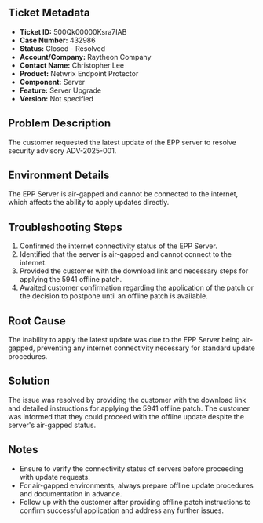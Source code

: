 ## Ticket Metadata
- **Ticket ID:** 500Qk00000Ksra7IAB
- **Case Number:** 432986
- **Status:** Closed - Resolved
- **Account/Company:** Raytheon Company
- **Contact Name:** Christopher Lee
- **Product:** Netwrix Endpoint Protector
- **Component:** Server
- **Feature:** Server Upgrade
- **Version:** Not specified

## Problem Description
The customer requested the latest update of the EPP server to resolve security advisory ADV-2025-001.

## Environment Details
The EPP Server is air-gapped and cannot be connected to the internet, which affects the ability to apply updates directly.

## Troubleshooting Steps
1. Confirmed the internet connectivity status of the EPP Server.
2. Identified that the server is air-gapped and cannot connect to the internet.
3. Provided the customer with the download link and necessary steps for applying the 5941 offline patch.
4. Awaited customer confirmation regarding the application of the patch or the decision to postpone until an offline patch is available.

## Root Cause
The inability to apply the latest update was due to the EPP Server being air-gapped, preventing any internet connectivity necessary for standard update procedures.

## Solution
The issue was resolved by providing the customer with the download link and detailed instructions for applying the 5941 offline patch. The customer was informed that they could proceed with the offline update despite the server's air-gapped status.

## Notes
- Ensure to verify the connectivity status of servers before proceeding with update requests.
- For air-gapped environments, always prepare offline update procedures and documentation in advance.
- Follow up with the customer after providing offline patch instructions to confirm successful application and address any further issues.